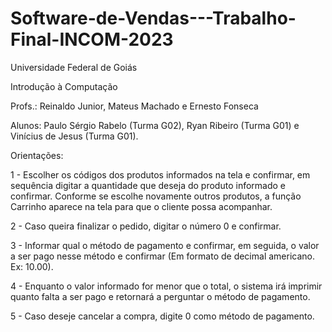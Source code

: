 # Software-de-Vendas---Trabalho-Final-INCOM-2023

Universidade Federal de Goiás

Introdução à Computação

Profs.: Reinaldo Junior, Mateus Machado e Ernesto Fonseca

Alunos: Paulo Sérgio Rabelo (Turma G02), Ryan Ribeiro (Turma G01) e Vinícius de Jesus (Turma G01).


Orientações:


1 - Escolher os códigos dos produtos informados na tela e confirmar, em sequência digitar a
quantidade que deseja do produto informado e confirmar. Conforme se escolhe novamente
outros produtos, a função Carrinho aparece na tela para que o cliente possa acompanhar.

2 - Caso queira finalizar o pedido, digitar o número 0 e confirmar.

3 - Informar qual o método de pagamento e confirmar, em seguida, o valor a ser pago nesse
método e confirmar (Em formato de decimal americano. Ex: 10.00).

4 - Enquanto o valor informado for menor que o total, o sistema irá imprimir quanto falta a
ser pago e retornará a perguntar o método de pagamento.

5 - Caso deseje cancelar a compra, digite 0 como método de pagamento.
